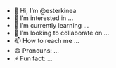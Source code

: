 - 👋 Hi, I’m @esterkinea
- 👀 I’m interested in ...
- 🌱 I’m currently learning ...
- 💞️ I’m looking to collaborate on ...
- 📫 How to reach me ...
- 😄 Pronouns: ...
- ⚡ Fun fact: ...

<!---
esterkinea/esterkinea is a ✨ special ✨ repository because its `README.md` (this file) appears on your GitHub profile.
You can click the Preview link to take a look at your changes.
--->
